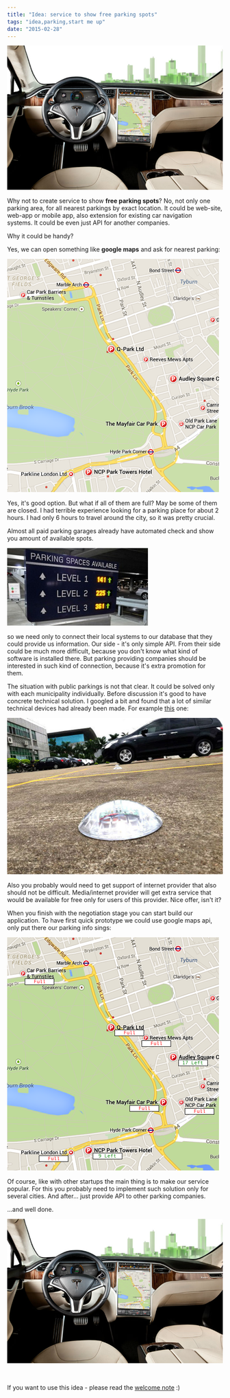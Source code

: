 ```yaml
---
title: "Idea: service to show free parking spots"
tags: "idea,parking,start me up"
date: "2015-02-28"
---
```


![parking_idea_in_car](images/parking_idea_in_car.png)

Why not to create service to show **free parking spots**? No, not only one parking area, for all nearest parkings by exact location. It could be web-site, web-app or mobile app, also extension for existing car navigation systems. It could be even just API for another companies.

Why it could be handy?

Yes, we can open something like **google maps** and ask for nearest parking:

![google maps](images/Screenshot-2015-02-24-14.39.31.png)

Yes, it's good option. But what if all of them are full? May be some of them are closed. I had terrible experience looking for a parking place for about 2 hours. I had only 6 hours to travel around the city, so it was pretty crucial.

Almost all paid parking garages already have automated check and show you amount of available spots.

![parking-digital-sign](images/parking-digital-sign.jpg)

so we need only to connect their local systems to our database that they could provide us information. Our side - it's only simple API. From their side could be much more difficult, because you don't know what kind of software is installed there. But parking providing companies should be interested in such kind of connection, because it's extra promotion for them.

The situation with public parkings is not that clear. It could be solved only with each municipality individually. Before discussion it's good to have concrete technical solution. I googled a bit and found that a lot of similar technical devices had already been made. For example [this](http://rosimits.en.alibaba.com/product/60051035494-219526306/ROSIM_Wireless_Geomagnetic_and_Optic_Parking_Space_Detection_Sensor_Replace_Ultrasonic_Sensor.html "alibaba.com") one:

![parking detector](images/Screenshot-2015-02-28-13.10.43.png)

Also you probably would need to get support of internet provider that also should not be difficult. Media/internet provider will get extra service that would be available for free only for users of this provider. Nice offer, isn't it?

When you finish with the negotiation stage you can start build our application. To have first quick prototype we could use google maps api, only put there our parking info sings:

![parking_idea](images/parking_idea.png)

Of course, like with other startups the main thing is to make our service popular. For this you probably need to implement such solution only for several cities. And after... just provide API to other parking companies.

...and well done.

![parking_idea_in_car](images/parking_idea_in_car.png)

 

If you want to use this idea - please read the [welcome note](http://stepansuvorov.com/blog/2015/02/start-me-up/ "http://stepansuvorov.com/blog/2015/02/start-me-up/") :)
